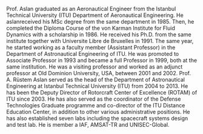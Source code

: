 Prof. Aslan graduated as an Aeronautical Engineer from the Istanbul Technical University (ITU) Department of Aeronautical Engineering. He aslanreceived his MSc degree from the same department in 1985. Then, he completed the Diploma Course of the von Karman Institute for Fluid Dynamics with a scholarship in 1986. He received his Ph.D. from the same institute together with Universite Libre de Bruxelles in 1991. The same year, he started working as a faculty member (Assistant Professor) in the Department of Astronautical Engineering of ITU. He was promoted to Associate Professor in 1993 and became a full Professor in 1999, both at the same institution. He was a visiting professor and worked as an adjunct professor at Old Dominion University, USA, between 2001 and 2002. Prof. A. Rüstem Aslan served as the head of the Department of Astronautical Engineering at Istanbul Technical University (ITU) from 2004 to 2013. He has been the Deputy Director of Rotorcraft Center of Excellence (ROTAM) of ITU since 2003. He has also served as the coordinator of the Defense Technologies Graduate programme and co-director of the ITU Distance Education Center, in addition to other various administrative positions. He has also established seven labs including the spacecraft systems design and test lab. He is member a IAF, AMSAT-TR and UNISEC-Global.
